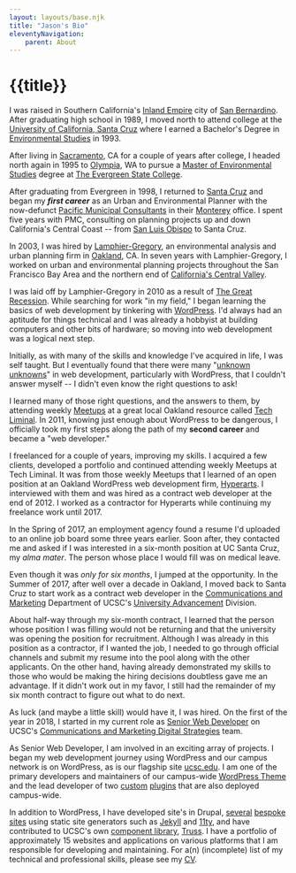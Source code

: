 ```yaml
---
layout: layouts/base.njk
title: "Jason's Bio"
eleventyNavigation:
	parent: About
---
```


# {{title}}

I was raised in Southern California's [Inland Empire](https://en.wikipedia.org/wiki/Inland_Empire) city of [San Bernardino](https://www.sbcity.org/). After graduating high school in 1989, I moved north to attend college at the [University of California, Santa Cruz](https://ucsc.edu) where I earned a Bachelor's Degree in [Environmental Studies](https://envs.ucsc.edu/) in 1993.

After living in [Sacramento](https://www.cityofsacramento.gov/), CA for a couple of years after college, I headed north again in 1995 to [Olympia](https://www.olympiawa.gov/), WA to pursue a [Master of Environmental Studies](https://www.evergreen.edu/academics/graduate-studies/master-environmental-studies) degree at [The Evergreen State College](https://www.evergreen.edu/).

After graduating from Evergreen in 1998, I returned to [Santa Cruz](https://www.cityofsantacruz.com/) and began my ***first career*** as an Urban and Environmental Planner with the now-defunct [Pacific Municipal Consultants](https://pitchbook.com/profiles/company/108326-44#overview) in their [Monterey](https://monterey.gov/) office. I spent five years with PMC, consulting on planning projects up and down California's Central Coast -- from [San Luis Obispo](https://www.slocity.org/) to Santa Cruz.

In 2003, I was hired by [Lamphier-Gregory](https://lamphier-gregory.com/), an environmental analysis and urban planning firm in [Oakland](https://www.oaklandca.gov/), CA. In seven years with Lamphier-Gregory, I worked on urban and environmental planning projects throughout the San Francisco Bay Area and the northern end of [California's Central Valley](https://ca.water.usgs.gov/projects/central-valley/about-central-valley.html).

I was laid off by Lamphier-Gregory in 2010 as a result of [The Great Recession](https://www.federalreservehistory.org/essays/great-recession-and-its-aftermath). While searching for work "in my field," I began learning the basics of web development by tinkering with [WordPress](https://wordpress.org/). I'd always had an aptitude for things technical and I was already a hobbyist at building computers and other bits of hardware; so moving into web development was a logical next step.

Initially, as with many of the skills and knowledge I've acquired in life, I was self taught. But I eventually found that there were many "[unknown unknowns](https://en.wikipedia.org/wiki/There_are_unknown_unknowns)" in web development, particularly with WordPress, that I couldn't answer myself -- I didn't even know the right questions to ask!

I learned many of those right questions, and the answers to them, by attending weekly [Meetups](https://www.meetup.com/) at a great local Oakland resource called [Tech Liminal](https://techliminal.com/). In 2011, knowing just enough about WordPress to be dangerous, I officially took my first steps along the path of my **second career** and became a "web developer."

I freelanced for a couple of years, improving my skills. I acquired a few clients, developed a portfolio and continued attending weekly Meetups at Tech Liminal. It was from those weekly Meetups that I learned of an open position at an Oakland WordPress web development firm, [Hyperarts](https://www.hyperarts.com/). I interviewed with them and was hired as a contract web developer at the end of 2012. I worked as a contractor for Hyperarts while continuing my freelance work until 2017.

In the Spring of 2017, an employment agency found a resume I'd uploaded to an online job board some three years earlier. Soon after, they contacted me and asked if I was interested in a six-month position at UC Santa Cruz, my *alma mater*. The person whose place I would fill was on medical leave.

Even though it was *only for six months*, I jumped at the opportunity. In the Summer of 2017, after well over a decade in Oakland, I moved back to Santa Cruz to start work as a contract web developer in the [Communications and Marketing](https://communications.ucsc.edu/) Department of UCSC's [University Advancement](https://advancement.ucsc.edu/) Division.

About half-way through my six-month contract, I learned that the person whose position I was filling would not be returning and that the university was opening the position for recruitment. Although I was already in this position as a contractor, if I wanted the job, I needed to go through official channels and submit my resume into the pool along with the other applicants. On the other hand, having already demonstrated my skills to those who would be making the hiring decisions doubtless gave me an advantage. If it didn't work out in my favor, I still had the remainder of my six month contract to figure out what to do next.

As luck (and maybe a little skill) would have it, I was hired. On the first of the year in 2018, I started in my current role as [Senior Web Developer](https://campusdirectory.ucsc.edu/cd_detail?uid=jchafin) on UCSC's [Communications and Marketing Digital Strategies](https://advancement.ucsc.edu/about/the-team/communications-and-marketing/#digital-strategies) team.

As Senior Web Developer, I am involved in an exciting array of projects. I began my web development journey using WordPress and our campus network is on WordPress, as is our flagship site [ucsc.edu](https://www.ucsc.edu/). I am one of the primary developers and maintainers of our campus-wide [WordPress Theme](https://github.com/ucsc/ucsc-2022) and the lead developer of two [custom](https://github.com/ucsc/ucsc-custom-functionality) [plugins](https://github.com/ucsc/ucsc-news-functionality) that are also deployed campus-wide.

In addition to WordPress, I have developed site's in Drupal, [several](https://inquiry.ucsc.edu/) [bespoke](https://reports.news.ucsc.edu/ethics-bowl/) [sites](https://giving.ucsc.edu/) using static site generators such as [Jekyll](https://jekyllrb.com/) and [11ty](https://www.11ty.dev/), and have contributed to UCSC's own [component library](https://www.uxpin.com/studio/blog/ui-component-library/), [Truss](https://github.com/ucsc/truss). I have a portfolio of approximately 15 websites and applications on various platforms that I am responsible for developing and maintaining. For a(n) (incomplete) list of my technical and professional skills, please see my [CV](/about/curriculum-vitae).
